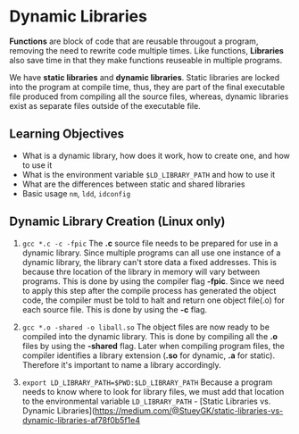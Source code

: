 # Dynamic Libraries
**Functions** are block of code that are reusable througout a program, removing the need to rewrite code multiple times.
Like functions, **Libraries** also save time in that they make functions reuseable in multiple programs.

We have **static libraries** and **dynamic libraries**. Static libraries are locked into the program at compile time, thus, they are part of the final executable file produced from compiling all the source files, whereas, dynamic libraries exist as separate files outside of the executable file.

## Learning Objectives
- What is a dynamic library, how does it work, how to create one, and how to use it
- What is the environment variable `$LD_LIBRARY_PATH` and how to use it
- What are the differences between static and shared libraries
- Basic usage `nm`, `ldd`, `idconfig`

## Dynamic Library Creation (Linux only)
1. `gcc *.c -c -fpic`
The **.c** source file needs to be prepared for use in a dynamic library. Since multiple programs can all use one instance of a dynamic library, the library can't store data a fixed addresses. This is because thre location of the library in memory will vary between programs. This is done by using the compiler flag **-fpic**. Since we need to apply this step after the compile process has generated the object code, the compiler must be told to halt and return one object file(.o) for each source file. This is done by using the **-c** flag.

2. `gcc *.o -shared -o liball.so`
The object files are now ready to be compiled into the dynamic library. This is done by compiling all the **.o** files by using the **-shared** flag. Later when compiling program files, the compiler identifies a library extension (**.so** for dynamic, **.a** for static). Therefore it's important to name a library accordingly.

3. `export LD_LIBRARY_PATH=$PWD:$LD_LIBRARY_PATH`
Because a program needs to know where to look for library files, we must add that location to the environmental variable `LD_LIBRARY_PATH` - [Static Libraries vs. Dynamic Libraries](https://medium.com/@StueyGK/static-libraries-vs-dynamic-libraries-af78f0b5f1e4
